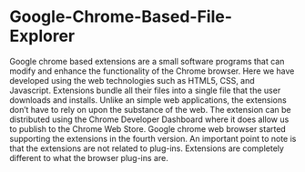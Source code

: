 # Google-Chrome-Based-File-Explorer
Google chrome based extensions are a small software programs that can modify and enhance the functionality of the Chrome browser. Here we have developed using the web technologies such as HTML5, CSS, and Javascript. Extensions bundle all their files into a single file that the user downloads and installs. Unlike an simple web applications, the extensions don’t have to rely on upon the substance of the web. The extension can be distributed using the Chrome Developer Dashboard where it does allow us to publish to the Chrome Web Store. Google chrome web browser started supporting the extensions in the fourth version. An important point to note is that the extensions are not related to plug-ins. Extensions are completely different to what the browser plug-ins are.
